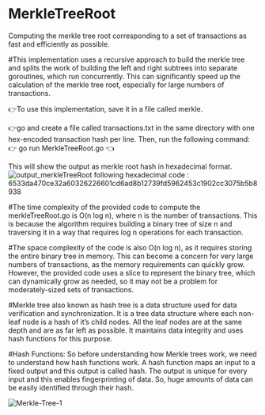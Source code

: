 # MerkleTreeRoot
Computing the merkle tree root corresponding to a set of transactions as fast and efficiently as possible.

#This implementation uses a recursive approach to build the merkle tree and splits the work of building the left and right subtrees into separate goroutines, which run concurrently. This can significantly speed up the calculation of the merkle tree root, especially for large numbers of transactions.

:point_right:To use this implementation, save it in a file called merkle.

:point_right:go and create a file called transactions.txt in the same directory with one hex-encoded transaction hash per line. Then, run the following command:
:point_right: go run MerkleTreeRoot.go :point_left:

This will show the output as merkle root hash in hexadecimal format.
![output_merkleTreeRoot](https://user-images.githubusercontent.com/75935128/221887210-706d2d9e-b48f-47cf-b149-1b507cc27198.jpg)
following hexadecimal code : 6533da470ce32a60326226601cd6ad8b12739fd5962453c1902cc3075b5b8938

#The time complexity of the provided code to compute the merkleTreeRoot.go is O(n log n), where n is the number of transactions. This is because the algorithm requires building a binary tree of size n and traversing it in a way that requires log n operations for each transaction.

#The space complexity of the code is also O(n log n), as it requires storing the entire binary tree in memory. This can become a concern for very large numbers of transactions, as the memory requirements can quickly grow. However, the provided code uses a slice to represent the binary tree, which can dynamically grow as needed, so it may not be a problem for moderately-sized sets of transactions.

#Merkle tree also known as hash tree is a data structure used for data verification and synchronization. 
It is a tree data structure where each non-leaf node is a hash of it’s child nodes. All the leaf nodes are at the same depth and are as far left as possible. 
It maintains data integrity and uses hash functions for this purpose. 

#Hash Functions: 
So before understanding how Merkle trees work, we need to understand how hash functions work. 
A hash function maps an input to a fixed output and this output is called hash. The output is unique for every input and this enables fingerprinting of data. So, huge amounts of data can be easily identified through their hash. 

![Merkle-Tree-1](https://user-images.githubusercontent.com/75935128/221894301-34dbddb5-7c05-4649-aae1-2f8e7334ed65.png)

